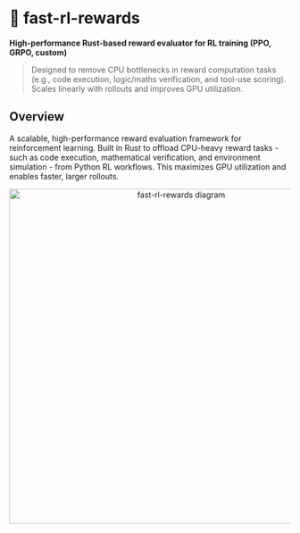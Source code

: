 # 🦀 fast-rl-rewards

**High-performance Rust-based reward evaluator for RL training (PPO, GRPO, custom)**

> Designed to remove CPU bottlenecks in reward computation tasks (e.g., code execution, logic/maths verification, and tool-use scoring). Scales linearly with rollouts and improves GPU utilization.

## Overview
A scalable, high-performance reward evaluation framework for reinforcement learning. Built in Rust to offload CPU-heavy reward tasks - such as code execution, mathematical verification, and environment simulation - from Python RL workflows. This maximizes GPU utilization and enables faster, larger rollouts. 

<p align="center">
    <img src="assets/figure1.jpg" alt="fast-rl-rewards diagram" width="600">
</p>
